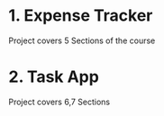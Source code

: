 # 1. Expense Tracker

Project covers 5 Sections of the course

# 2. Task App

Project covers 6,7 Sections
